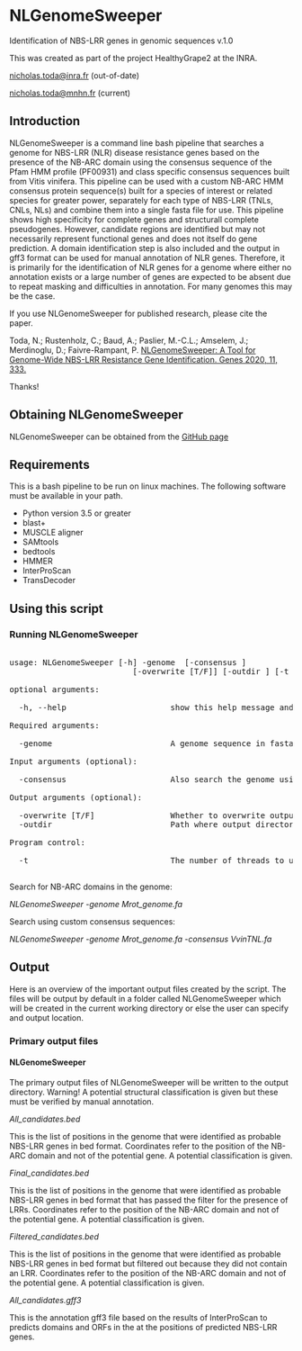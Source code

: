 # NLGenomeSweeper
Identification of NBS-LRR genes in genomic sequences
v.1.0

This was created as part of the project HealthyGrape2 at the INRA.

nicholas.toda@inra.fr (out-of-date)

nicholas.toda@mnhn.fr (current)

## Introduction
NLGenomeSweeper is a command line bash pipeline that searches a genome for NBS-LRR (NLR) disease resistance 
genes based on the presence of the NB-ARC domain using the consensus sequence of the Pfam HMM profile (PF00931) 
and class specific consensus sequences built from Vitis vinifera. This pipeline can be used with a custom 
NB-ARC HMM consensus protein sequence(s) built for a species of interest or related species for greater power,
separately for each type of NBS-LRR (TNLs, CNLs, NLs) and combine them into a single fasta file for use. This 
pipeline shows high specificity for complete genes and structurall complete pseudogenes. However, candidate regions 
are identified but may not necessarily represent functional genes and does not itself do gene prediction. A domain 
identification step is also included and the output in gff3 format can be used for manual annotation of NLR 
genes. Therefore, it is primarily for the identification of NLR genes for a genome where either no annotation 
exists or a large number of genes are expected to be absent due to repeat masking and difficulties in annotation. 
For many genomes this may be the case. 

If you use NLGenomeSweeper for published research, please cite the paper. 

Toda, N.; Rustenholz, C.; Baud, A.; Paslier, M.-C.L.; Amselem, J.; Merdinoglu, D.; Faivre-Rampant, P. [NLGenomeSweeper: A Tool for Genome-Wide NBS-LRR Resistance Gene Identification. Genes 2020, 11, 333.](https://www.mdpi.com/2073-4425/11/3/333)
 
Thanks!

## Obtaining NLGenomeSweeper
NLGenomeSweeper can be obtained from the [GitHub page](https://github.com/ntoda03/NLGenomeSweeper)

## Requirements
This is a bash pipeline to be run on linux machines.
The following software must be available in your path.

* Python version 3.5 or greater
* blast+
* MUSCLE aligner
* SAMtools
* bedtools
* HMMER
* InterProScan
* TransDecoder

## Using this script

### Running NLGenomeSweeper
<pre>

usage: NLGenomeSweeper [-h] -genome <fasta file> [-consensus <fasta file>]
                          [-overwrite [T/F]] [-outdir <path>] [-t <threads>]

optional arguments:

  -h, --help                      show this help message and exit

Required arguments:

  -genome <fasta file>                        A genome sequence in fasta format to search.

Input arguments (optional):

  -consensus <fasta file>                     Also search the genome using a custom NB-ARC consensus sequence(s).

Output arguments (optional):

  -overwrite [T/F]                Whether to overwrite output files if they already exist. [Default F] 
  -outdir <path>                        Path where output directory NLGenomeSweeper will be created. [Default ./] 

Program control:

  -t <threads>                             The number of threads to use.

</pre>
Search for NB-ARC domains in the genome:

*NLGenomeSweeper -genome Mrot_genome.fa*

Search using custom consensus sequences:

*NLGenomeSweeper -genome Mrot_genome.fa -consensus VvinTNL.fa*

## Output
Here is an overview of the important output files created by the script. The files will be output by default in a folder called NLGenomeSweeper which will be created in the current working directory or else the user can specify and output location. 

### Primary output files
#### NLGenomeSweeper
The primary output files of NLGenomeSweeper will be written to the output directory.
Warning! A potential structural classification is given but these must be verified by manual annotation.

*All_candidates.bed*

This is the list of positions in the genome that were identified as probable NBS-LRR genes in bed format. Coordinates refer to the position of the NB-ARC domain and not of the potential gene. A potential classification is given.

*Final_candidates.bed*

This is the list of positions in the genome that were identified as probable NBS-LRR genes in bed format that has passed the filter for the presence of LRRs. Coordinates refer to the position of the NB-ARC domain and not of the potential gene. A potential classification is given.

*Filtered_candidates.bed*

This is the list of positions in the genome that were identified as probable NBS-LRR genes in bed format but filtered out because they did not contain an LRR. Coordinates refer to the position of the NB-ARC domain and not of the potential gene. A potential classification is given.

*All_candidates.gff3*

This is the annotation gff3 file based on the results of InterProScan to predicts domains and ORFs in the at the positions of predicted NBS-LRR genes. 

